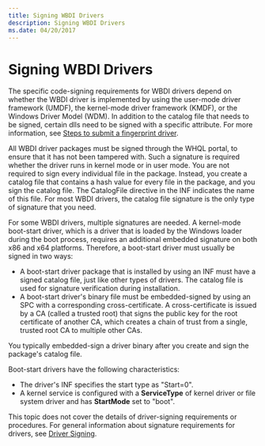 ```yaml
---
title: Signing WBDI Drivers
description: Signing WBDI Drivers
ms.date: 04/20/2017
---
```


# Signing WBDI Drivers


The specific code-signing requirements for WBDI drivers depend on whether the WBDI driver is implemented by using the user-mode driver framework (UMDF), the kernel-mode driver framework (KMDF), or the Windows Driver Model (WDM). In addition to the catalog file that needs to be signed, certain dlls need to be signed with a specific attribute. For more information, see [Steps to submit a fingerprint driver](/windows-hardware/design/device-experiences/windows-hello-driver-signing).

All WBDI driver packages must be signed through the WHQL portal, to ensure that it has not been tampered with. Such a signature is required whether the driver runs in kernel mode or in user mode. You are not required to sign every individual file in the package. Instead, you create a catalog file that contains a hash value for every file in the package, and you sign the catalog file. The CatalogFile directive in the INF indicates the name of this file. For most WBDI drivers, the catalog file signature is the only type of signature that you need.

For some WBDI drivers, multiple signatures are needed. A kernel-mode boot-start driver, which is a driver that is loaded by the Windows loader during the boot process, requires an additional embedded signature on both x86 and x64 platforms. Therefore, a boot-start driver must usually be signed in two ways:

-   A boot-start driver package that is installed by using an INF must have a signed catalog file, just like other types of drivers. The catalog file is used for signature verification during installation.
-   A boot-start driver's binary file must be embedded-signed by using an SPC with a corresponding cross-certificate. A cross-certificate is issued by a CA (called a trusted root) that signs the public key for the root certificate of another CA, which creates a chain of trust from a single, trusted root CA to multiple other CAs.

You typically embedded-sign a driver binary after you create and sign the package's catalog file.

Boot-start drivers have the following characteristics:

-   The driver's INF specifies the start type as "Start=0".
-   A kernel service is configured with a **ServiceType** of kernel driver or file system driver and has **StartMode** set to "boot".


This topic does not cover the details of driver-signing requirements or procedures. For general information about signature requirements for drivers, see [Driver Signing](../install/driver-signing.md).

